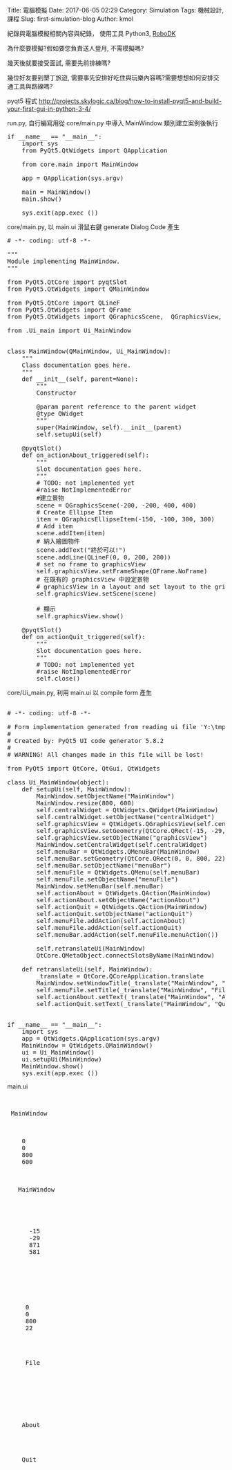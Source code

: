 Title: 電腦模擬
Date: 2017-06-05 02:29
Category: Simulation
Tags: 機械設計, 課程
Slug: first-simulation-blog
Author: kmol

紀錄與電腦模擬相關內容與紀錄， 使用工具 Python3, <a href="http://www.robodk.com/download">RoboDK</a>

<!-- PELICAN_END_SUMMARY -->

為什麼要模擬?假如要您負責送人登月,  不需模擬嗎?

幾天後就要接受面試, 需要先前排練嗎?

幾位好友要到墾丁旅遊, 需要事先安排好吃住與玩樂內容嗎?需要想想如何安排交通工具與路線嗎?

pyqt5 程式 <http://projects.skylogic.ca/blog/how-to-install-pyqt5-and-build-your-first-gui-in-python-3-4/>

run.py, 自行編寫用從 core/main.py 中導入 MainWindow 類別建立案例後執行

<pre class="brush: python">
if __name__ == "__main__":
    import sys
    from PyQt5.QtWidgets import QApplication
    
    from core.main import MainWindow
    
    app = QApplication(sys.argv)
    
    main = MainWindow()
    main.show()
    
    sys.exit(app.exec_())
</pre>

core/main.py, 以 main.ui 滑鼠右鍵 generate Dialog Code 產生

<pre class="brush: python">
# -*- coding: utf-8 -*-

"""
Module implementing MainWindow.
"""

from PyQt5.QtCore import pyqtSlot
from PyQt5.QtWidgets import QMainWindow

from PyQt5.QtCore import QLineF
from PyQt5.QtWidgets import QFrame
from PyQt5.QtWidgets import QGraphicsScene,  QGraphicsView,  QGraphicsEllipseItem

from .Ui_main import Ui_MainWindow


class MainWindow(QMainWindow, Ui_MainWindow):
    """
    Class documentation goes here.
    """
    def __init__(self, parent=None):
        """
        Constructor
        
        @param parent reference to the parent widget
        @type QWidget
        """
        super(MainWindow, self).__init__(parent)
        self.setupUi(self)
    
    @pyqtSlot()
    def on_actionAbout_triggered(self):
        """
        Slot documentation goes here.
        """
        # TODO: not implemented yet
        #raise NotImplementedError
        #建立景物
        scene = QGraphicsScene(-200, -200, 400, 400)
        # Create Ellipse Item
        item = QGraphicsEllipseItem(-150, -100, 300, 300)
        # Add item
        scene.addItem(item)
        # 納入繪圖物件
        scene.addText("終於可以!")
        scene.addLine(QLineF(0, 0, 200, 200))
        # set no frame to graphicsView
        self.graphicsView.setFrameShape(QFrame.NoFrame)
        # 在既有的 graphicsView 中設定景物
        # graphicsView in a layout and set layout to the grid to fit the size of window
        self.graphicsView.setScene(scene)

        # 顯示
        self.graphicsView.show()
    
    @pyqtSlot()
    def on_actionQuit_triggered(self):
        """
        Slot documentation goes here.
        """
        # TODO: not implemented yet
        #raise NotImplementedError
        self.close()
</pre>

core/Ui_main.py, 利用 main.ui 以 compile form 產生

<pre class="brush: python">

# -*- coding: utf-8 -*-

# Form implementation generated from reading ui file 'Y:\tmp\pyqt5_vault\ex3\core\main.ui'
#
# Created by: PyQt5 UI code generator 5.8.2
#
# WARNING! All changes made in this file will be lost!

from PyQt5 import QtCore, QtGui, QtWidgets

class Ui_MainWindow(object):
    def setupUi(self, MainWindow):
        MainWindow.setObjectName("MainWindow")
        MainWindow.resize(800, 600)
        self.centralWidget = QtWidgets.QWidget(MainWindow)
        self.centralWidget.setObjectName("centralWidget")
        self.graphicsView = QtWidgets.QGraphicsView(self.centralWidget)
        self.graphicsView.setGeometry(QtCore.QRect(-15, -29, 871, 581))
        self.graphicsView.setObjectName("graphicsView")
        MainWindow.setCentralWidget(self.centralWidget)
        self.menuBar = QtWidgets.QMenuBar(MainWindow)
        self.menuBar.setGeometry(QtCore.QRect(0, 0, 800, 22))
        self.menuBar.setObjectName("menuBar")
        self.menuFile = QtWidgets.QMenu(self.menuBar)
        self.menuFile.setObjectName("menuFile")
        MainWindow.setMenuBar(self.menuBar)
        self.actionAbout = QtWidgets.QAction(MainWindow)
        self.actionAbout.setObjectName("actionAbout")
        self.actionQuit = QtWidgets.QAction(MainWindow)
        self.actionQuit.setObjectName("actionQuit")
        self.menuFile.addAction(self.actionAbout)
        self.menuFile.addAction(self.actionQuit)
        self.menuBar.addAction(self.menuFile.menuAction())

        self.retranslateUi(MainWindow)
        QtCore.QMetaObject.connectSlotsByName(MainWindow)

    def retranslateUi(self, MainWindow):
        _translate = QtCore.QCoreApplication.translate
        MainWindow.setWindowTitle(_translate("MainWindow", "MainWindow"))
        self.menuFile.setTitle(_translate("MainWindow", "File"))
        self.actionAbout.setText(_translate("MainWindow", "About"))
        self.actionQuit.setText(_translate("MainWindow", "Quit"))


if __name__ == "__main__":
    import sys
    app = QtWidgets.QApplication(sys.argv)
    MainWindow = QtWidgets.QMainWindow()
    ui = Ui_MainWindow()
    ui.setupUi(MainWindow)
    MainWindow.show()
    sys.exit(app.exec_())
</pre>

main.ui

<pre class="brush: xml">
<?xml version="1.0" encoding="UTF-8"?>
<ui version="4.0">
 <class>MainWindow</class>
 <widget class="QMainWindow" name="MainWindow">
  <property name="geometry">
   <rect>
    <x>0</x>
    <y>0</y>
    <width>800</width>
    <height>600</height>
   </rect>
  </property>
  <property name="windowTitle">
   <string>MainWindow</string>
  </property>
  <widget class="QWidget" name="centralWidget">
   <widget class="QGraphicsView" name="graphicsView">
    <property name="geometry">
     <rect>
      <x>-15</x>
      <y>-29</y>
      <width>871</width>
      <height>581</height>
     </rect>
    </property>
   </widget>
  </widget>
  <widget class="QMenuBar" name="menuBar">
   <property name="geometry">
    <rect>
     <x>0</x>
     <y>0</y>
     <width>800</width>
     <height>22</height>
    </rect>
   </property>
   <widget class="QMenu" name="menuFile">
    <property name="title">
     <string>File</string>
    </property>
    <addaction name="actionAbout"/>
    <addaction name="actionQuit"/>
   </widget>
   <addaction name="menuFile"/>
  </widget>
  <action name="actionAbout">
   <property name="text">
    <string>About</string>
   </property>
  </action>
  <action name="actionQuit">
   <property name="text">
    <string>Quit</string>
   </property>
  </action>
 </widget>
 <resources/>
 <connections/>
</ui>
</pre>